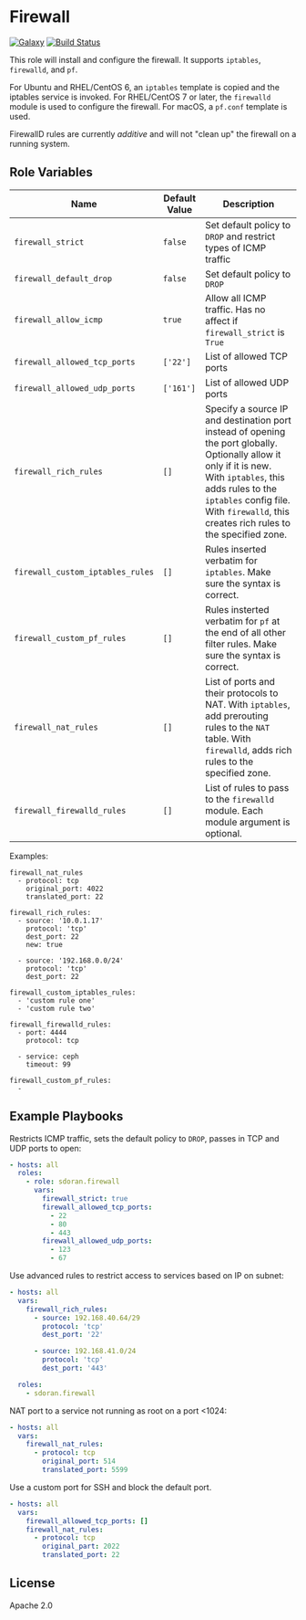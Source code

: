 Firewall
=========
[![Galaxy](https://img.shields.io/badge/galaxy-samdoran.firewall-blue.svg?style=flat)](https://galaxy.ansible.com/samdoran/firewall)
[![Build Status](https://travis-ci.org/samdoran/ansible-role-firewall.svg?branch=master)](https://travis-ci.org/samdoran/ansible-role-firewall)

This role will install and configure the firewall. It supports `iptables`, `firewalld`, and `pf`.

For Ubuntu and RHEL/CentOS 6, an `iptables` template is copied and the iptables service is invoked. For RHEL/CentOS 7 or later, the `firewalld` module is used to configure the firewall. For macOS, a `pf.conf` template is used.

FirewallD rules are currently _additive_ and will not "clean up" the firewall on a running system.

Role Variables
--------------

|   Name               | Default Value | Description                                                      |
|----------------------|---------------|------------------------------------------------------------------|
| `firewall_strict`    | `false`         | Set default policy to `DROP` and restrict types of ICMP traffic  |
| `firewall_default_drop`    | `false`  | Set default policy to `DROP`  |
| `firewall_allow_icmp` | `true` | Allow all ICMP traffic. Has no affect if `firewall_strict` is `True` |
| `firewall_allowed_tcp_ports` | `['22']` | List of allowed TCP ports |
| `firewall_allowed_udp_ports` | `['161'] `| List of allowed UDP ports |
| `firewall_rich_rules` | `[]` | Specify a source IP and destination port instead of opening the port globally. Optionally allow it only if it is new. With `iptables`, this adds rules to the `iptables` config file. With `firewalld`, this creates rich rules to the specified zone. |
| `firewall_custom_iptables_rules` | `[]` | Rules inserted verbatim for `iptables`. Make sure the syntax is correct. |
| `firewall_custom_pf_rules` | `[]` | Rules insterted verbatim for `pf` at the end of all other filter rules. Make sure the syntax is correct. |
| `firewall_nat_rules` | `[]` | List of ports and their protocols to NAT. With `iptables`, add prerouting rules to the `NAT` table. With `firewalld`, adds rich rules to the specified zone. |
| `firewall_firewalld_rules` | `[]` | List of rules to pass to the `firewalld` module. Each module argument is optional. |


Examples:

    firewall_nat_rules
      - protocol: tcp
        original_port: 4022
        translated_port: 22

    firewall_rich_rules:
      - source: '10.0.1.17'
        protocol: 'tcp'
        dest_port: 22
        new: true

      - source: '192.168.0.0/24'
        protocol: 'tcp'
        dest_port: 22

    firewall_custom_iptables_rules:
      - 'custom rule one'
      - 'custom rule two'

    firewall_firewalld_rules:
      - port: 4444
        protocol: tcp

      - service: ceph
        timeout: 99

    firewall_custom_pf_rules:
      -

Example Playbooks
----------------

Restricts ICMP traffic, sets the default policy to `DROP`, passes in TCP and UDP ports to open:

```yaml
- hosts: all
  roles:
    - role: sdoran.firewall
      vars:
        firewall_strict: true
        firewall_allowed_tcp_ports:
          - 22
          - 80
          - 443
        firewall_allowed_udp_ports:
          - 123
          - 67
```

Use advanced rules to restrict access to services based on IP on subnet:

```yaml
- hosts: all
  vars:
    firewall_rich_rules:
      - source: 192.168.40.64/29
        protocol: 'tcp'
        dest_port: '22'

      - source: 192.168.41.0/24
        protocol: 'tcp'
        dest_port: '443'

  roles:
    - sdoran.firewall
```

NAT port to a service not running as root on a port <1024:

```yaml
- hosts: all
  vars:
    firewall_nat_rules:
      - protocol: tcp
        original_port: 514
        translated_port: 5599
```

Use a custom port for SSH and block the default port.

```yaml
- hosts: all
  vars:
    firewall_allowed_tcp_ports: []
    firewall_nat_rules:
      - protocol: tcp
        original_part: 2022
        translated_port: 22
```

License
-------

Apache 2.0
